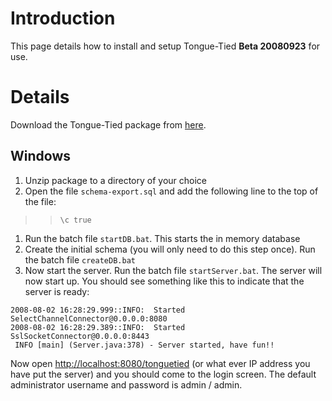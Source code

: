 # Introduction #

This page details how to install and setup Tongue-Tied **Beta 20080923** for use.


# Details #

Download the Tongue-Tied package from [here](http://code.google.com/p/tongue-tied/downloads/list).

## Windows ##
  1. Unzip package to a directory of your choice
  1. Open the file `schema-export.sql` and add the following line to the top of the file:
> > `\c true`
  1. Run the batch file `startDB.bat`. This starts the in memory database
  1. Create the initial schema (you will only need to do this step once). Run the batch file `createDB.bat`
  1. Now start the server. Run the batch file `startServer.bat`. The server will now start up. You should see something like this to indicate that the server is ready:
```
2008-08-02 16:28:29.999::INFO:  Started SelectChannelConnector@0.0.0.0:8080
2008-08-02 16:28:29.389::INFO:  Started SslSocketConnector@0.0.0.0:8443
 INFO [main] (Server.java:378) - Server started, have fun!!
```


Now open [http://localhost:8080/tonguetied](http://localhost:8080/tonguetied) (or what ever IP address you have put the server) and you should come to the login screen. The default administrator username and password is admin / admin.